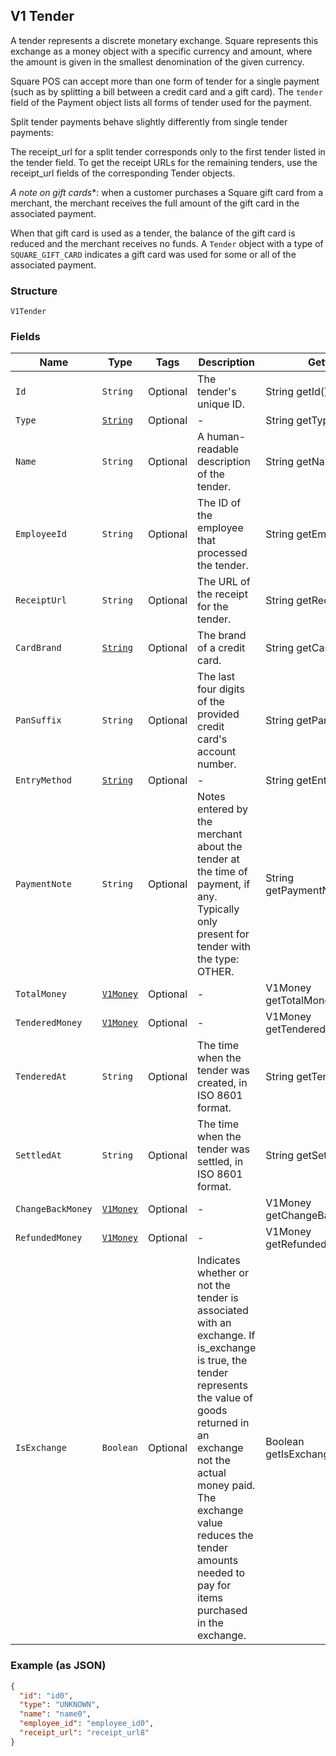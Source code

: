 ## V1 Tender

A tender represents a discrete monetary exchange. Square represents this
exchange as a money object with a specific currency and amount, where the
amount is given in the smallest denomination of the given currency.

Square POS can accept more than one form of tender for a single payment (such
as by splitting a bill between a credit card and a gift card). The `tender`
field of the Payment object lists all forms of tender used for the payment.

Split tender payments behave slightly differently from single tender payments:

The receipt_url for a split tender corresponds only to the first tender listed
in the tender field. To get the receipt URLs for the remaining tenders, use
the receipt_url fields of the corresponding Tender objects.

*A note on gift cards**: when a customer purchases a Square gift card from a
merchant, the merchant receives the full amount of the gift card in the
associated payment.

When that gift card is used as a tender, the balance of the gift card is
reduced and the merchant receives no funds. A `Tender` object with a type of
`SQUARE_GIFT_CARD` indicates a gift card was used for some or all of the
associated payment.

### Structure

`V1Tender`

### Fields

| Name | Type | Tags | Description | Getter |
|  --- | --- | --- | --- | --- |
| `Id` | `String` | Optional | The tender's unique ID. | String getId() |
| `Type` | [`String`](/doc/models/v1-tender-type.md) | Optional | - | String getType() |
| `Name` | `String` | Optional | A human-readable description of the tender. | String getName() |
| `EmployeeId` | `String` | Optional | The ID of the employee that processed the tender. | String getEmployeeId() |
| `ReceiptUrl` | `String` | Optional | The URL of the receipt for the tender. | String getReceiptUrl() |
| `CardBrand` | [`String`](/doc/models/v1-tender-card-brand.md) | Optional | The brand of a credit card. | String getCardBrand() |
| `PanSuffix` | `String` | Optional | The last four digits of the provided credit card's account number. | String getPanSuffix() |
| `EntryMethod` | [`String`](/doc/models/v1-tender-entry-method.md) | Optional | - | String getEntryMethod() |
| `PaymentNote` | `String` | Optional | Notes entered by the merchant about the tender at the time of payment, if any. Typically only present for tender with the type: OTHER. | String getPaymentNote() |
| `TotalMoney` | [`V1Money`](/doc/models/v1-money.md) | Optional | - | V1Money getTotalMoney() |
| `TenderedMoney` | [`V1Money`](/doc/models/v1-money.md) | Optional | - | V1Money getTenderedMoney() |
| `TenderedAt` | `String` | Optional | The time when the tender was created, in ISO 8601 format. | String getTenderedAt() |
| `SettledAt` | `String` | Optional | The time when the tender was settled, in ISO 8601 format. | String getSettledAt() |
| `ChangeBackMoney` | [`V1Money`](/doc/models/v1-money.md) | Optional | - | V1Money getChangeBackMoney() |
| `RefundedMoney` | [`V1Money`](/doc/models/v1-money.md) | Optional | - | V1Money getRefundedMoney() |
| `IsExchange` | `Boolean` | Optional | Indicates whether or not the tender is associated with an exchange. If is_exchange is true, the tender represents the value of goods returned in an exchange not the actual money paid. The exchange value reduces the tender amounts needed to pay for items purchased in the exchange. | Boolean getIsExchange() |

### Example (as JSON)

```json
{
  "id": "id0",
  "type": "UNKNOWN",
  "name": "name0",
  "employee_id": "employee_id0",
  "receipt_url": "receipt_url8"
}
```

